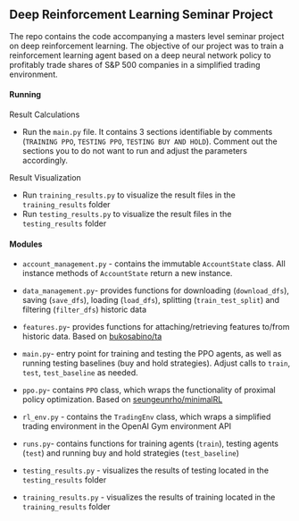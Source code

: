 ## Deep Reinforcement Learning Seminar Project
The repo contains the code accompanying a masters level seminar project on deep reinforcement learning. The objective of our project was to train a reinforcement learning agent based on a deep neural network policy to profitably trade shares of S&P 500 companies in a simplified trading environment. 

#### Running
Result Calculations
- Run the `main.py` file. It contains 3 sections identifiable by comments (`TRAINING PPO`, `TESTING PPO`, `TESTING BUY AND HOLD`). Comment out the sections you to do not want to run and adjust the parameters accordingly. 

Result Visualization
- Run `training_results.py` to visualize the result files in the `training_results` folder 
- Run `testing_results.py` to visualize the result files in the `testing_results` folder

#### Modules
- `account_management.py` - contains the immutable `AccountState` class. All instance methods of `AccountState` return a new instance.

- `data_management.py`- provides functions for downloading (`download_dfs`), saving (`save_dfs`), loading (`load_dfs`), splitting (`train_test_split`) and filtering (`filter_dfs`) historic data 

- `features.py`- provides functions for attaching/retrieving features to/from historic data. Based on [bukosabino/ta](https://github.com/bukosabino/ta)

- `main.py`- entry point for training and testing the PPO agents, as well as running testing baselines (buy and hold strategies). Adjust calls to `train`, `test`, `test_baseline` as needed.

- `ppo.py`- contains `PPO` class, which wraps the functionality of proximal policy optimization. Based on [seungeunrho/minimalRL](https://github.com/seungeunrho/minimalRL) 

- `rl_env.py` - contains the `TradingEnv` class, which wraps a simplified trading environment in the OpenAI Gym environment API

- `runs.py`- contains functions for training agents (`train`), testing agents (`test`) and running buy and hold strategies (`test_baseline`)

- `testing_results.py` - visualizes the results of testing located in the `testing_results` folder

- `training_results.py` - visualizes the results of training located in the `training_results` folder
